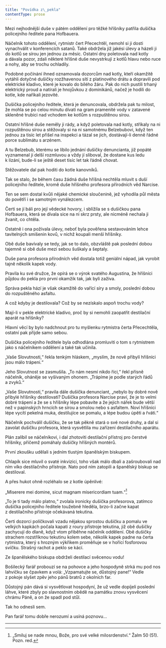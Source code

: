 ```yaml
---
title: "Povídka z\_pekla"
contentType: prose
---
```


<section>

Mezi nejhodnější duše v pátém oddělení pro těžké hříšníky patřila dušička policejního ředitele pana Hofbauera.

Náčelník tohoto oddělení, rytmistr čert Přecechtěl, nemohl si ji dosti vynachválit v konferencích satanů. Také obdržela již jakési úlevy a házeli ji do kotlů se sírou jen jednou za měsíc. Ostatní dny poletovala nad kotly a dávala pozor, zdali některé hříšné duše nevystrkují z kotlů hlavu nebo ruce a nohy, aby se trochu ochladily.

Podobné počínání ihned oznamovala dozorcům nad kotly, kteří okamžitě vytáhli dotyčné dušičky rozžhavenou sítí z platinového drátu a dopravili pod elektrické kladivo, které je kovalo do bílého žáru. Pak do nich pustili trhaný elektrický proud a natírali je hnojůvkou z dominikánů, načež je hodili do kotle, kde naříkali jezovité.

Dušička policejního ředitele, která je denuncovala, obdržela pak tu mi­lost, že mohla se po celou minutu dívati na gram pramenité vody v za­tavené skleněné trubici nad vchodem ke kotlům s rozpuštěnou sírou.

Ostatní hříšné duše neměly ji rády, a když poletovala nad kotly, stříkaly na ni rozpuštěnou sírou a stěžovaly si na ni samotnému Belzebubovi, když ten jednou za tisíc let přišel na inspekci a tázal se jich, dostávají-li denně řádné porce sublimátu s arzénem.

A tu Belzebub, kterému se líbilo jednání dušičky denuncianta, již popáté vyznamenal ji delší rozmluvou a vždy jí sliboval, že dostane kus ledu k lízání, bude-li se ještě deset tisíc let tak řádně chovat.

Stěžovatele dal pak hoditi do kotle kanovníků.

Tak se stalo, že během času žádná duše hříšná nechtěla mluvit s duší policejního ředitele, kromě duše hříšného profesora přírodních věd Narcise.

Ten se sem dostal kvůli nějaké chemické sloučenině, jež vyhodila půl města do povětří i se samotným vynálezcem.

Čerti se jí báli pro její vědecké hovory, i sblížila se s dušičkou pana Hofbauera, která se dívala sice na ni skrz prsty, ale nicméně nechala ji žvanit, co chtěla.

Ostatně i ona požívala úlevy, neboť byla pověřena sestavováním lehce tavitelných smíšenin kovů, v nichž koupali menší hříšníky.

Obě duše bavívaly se tedy, jak se to dalo, obzvláště pak poslední dobou tajemně si obě duše mezi sebou šuškaly a šeptaly.

Duše pana profesora přírodních věd dostala totiž geniální nápad, jak vyrobit tajně několik kapek vody.

Pravila ku své družce, že opírá se o výrok svatého Augustina, že hříšníci půjdou do pekla pro první okamžik tak, jak byli zaživa.

Správa pekla hází je však okamžitě do vařící síry a smoly, poslední dobou do rozpuštěného asfaltu.

A což kdyby je destilovala? Což by se nezískalo aspoň trochu vody?

Mají-li v pekle elektrické kladivo, proč by si nemohli zaopatřit destilační aparát na hříšníky?

Hlavní věcí by bylo nadchnout pro tu myšlenku rytmistra čerta Přecechtěla, ostatní pak přijde samo sebou.

Dušička policejního ředitele byla odhodlána promluviti o tom s rytmistrem jako s náčelníkem oddělení a také tak učinila.

„Vaše Slovutnosti,“ řekla tenkým hláskem, „myslím, že nově přibylí hříšníci jsou málo trápeni.“

Jeho Slovutnost se zasmušila. „To nám nesmí nikdo říci,“ řekl přísně náčelník, oháněje se vyšívaným ohonem. „Trápíme je podle starých řádů a zvyků.“

„Vaše Slovutnosti,“ pravila dále dušička denunciant, „nebylo by dobré nově přibylé hříšníky destilovati? Dušička profesora Narcise praví, že je to velmi dobré trápení a že se s hříšníky lépe pobavíte a že jejich nářek bude větší než v papinských hrncích se sírou a smolou nebo s asfaltem. Noví hříšníci lépe vycítí pekelná muka, destilujíce se pomalu, a lépe budou úpěti a řváti.“

Náčelník pochválil dušičku, že se tak pěkně stará o své nové druhy, a dal si zavolat dušičku profesora, která vysvětlila mu zařízení destilačního aparátu.

Plán zalíbil se náčelníkovi, i dal zhotoviti destilační přístroj pro čerstvé hříšníky, přičemž pomáhaly dušičky hříšných montérů.

První zkoušku udělali s jedním tlustým španělským biskupem.

Chlapík sice mluvil o svaté inkvizici, toho však málo dbali a zašroubovali nad ním víko destilačního přístroje. Nato pod ním zatopili a španělský biskup se destiloval.

A přes hukot ohně rozléhalo se z kotle úpěnlivé:

„Miserere mei domine, sicut magnam misericordiam tuam.“[^20]

„To je ti tady málo platno,“ zvolala ironicky dušička profesorova, zatímco dušička policejního ředitele toužebně hleděla, brzo-li začne kapat z destilačního přístroje očekávaná tekutina.

Čerti dozorci políčkovali vzadu nějakou sprostou dušičku a pomalu ve velkých kapkách počala kapati z roury přístroje tekutina, již obě dušičky zachycují do dlaně, když vtom přiběhne náčelník oddělení. Obě dušičky strachem rozstříknou tekutinu kolem sebe, několik kapek padne na čerta rytmistra, který s hrozným výkřikem proměňuje se v hořící fosforovou svíčku. Strašný rachot a peklo se kácí.

Ze španělského biskupa obdrželi destilací svěcenou vodu!

Bošilecký farář probouzí se na pohovce a jeho hospodyně strká mu pod nos lahvičku se čpavkem a volá: „Vzpamatujte se, důstojný pane!“ Vedle z pokoje slyšet zpěv jeho pánů bratrů z okolních far.

Důstojný pán dává si vysvětlovat hospodyní, že už vedle dopíjeli poslední láhve, které zbyly po slavnostním obědě na památku znovu vysvěcení chrámu Páně, a on že spadl pod stůl.

Tak ho odnesli sem.

Pan farář tomu dobře nerozumí a usíná poznovu…

* * *

[^20]: „Smiluj se nade mnou, Bože, pro své velké milosrdenství.“ Žalm 50 (51). Pozn. red.

</section>
